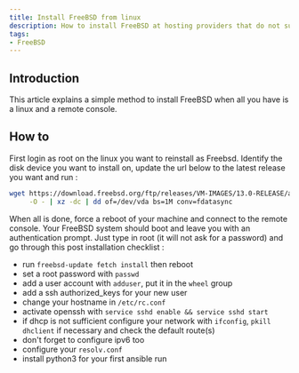 ```yaml
---
title: Install FreeBSD from linux
description: How to install FreeBSD at hosting providers that do not support it
tags:
- FreeBSD
---
```


## Introduction

This article explains a simple method to install FreeBSD when all you have is a linux and a remote console.

## How to

First login as root on the linux you want to reinstall as Freebsd. Identify the disk device you want to install on, update the url below to the latest release you want and run :
```sh
wget https://download.freebsd.org/ftp/releases/VM-IMAGES/13.0-RELEASE/amd64/Latest/FreeBSD-13.0-RELEASE-amd64.raw.xz \
     -O - | xz -dc | dd of=/dev/vda bs=1M conv=fdatasync
```

When all is done, force a reboot of your machine and connect to the remote console. Your FreeBSD system should boot and leave you with an authentication prompt. Just type in root (it will not ask for a password) and go through this post installation checklist :
- run `freebsd-update fetch install` then reboot
- set a root password with `passwd`
- add a user account with `adduser`, put it in the `wheel` group
- add a ssh authorized_keys for your new user
- change your hostname in `/etc/rc.conf`
- activate openssh with `service sshd enable && service sshd start`
- if dhcp is not sufficient configure your network with `ifconfig`, `pkill dhclient` if necessary and check the default route(s)
- don't forget to configure ipv6 too
- configure your `resolv.conf`
- install python3 for your first ansible run

